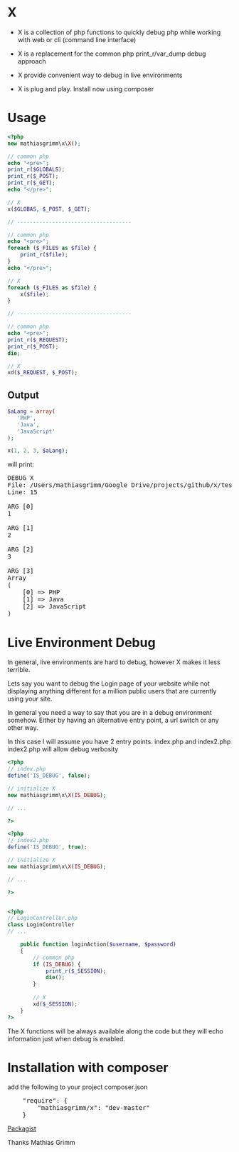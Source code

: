 X
=
* X is a collection of php functions to quickly debug php while working with web or cli (command line interface)

* X is a replacement for the common php print_r/var_dump debug approach

* X provide convenient way to debug in live environments

* X is plug and play. Install now using composer


Usage
=====
```php
<?php
new mathiasgrimm\x\X();

// common php
echo "<pre>";
print_r($GLOBALS);
print_r($_POST);
print_r($_GET);
echo "</pre>";

// X
x($GLOBAS, $_POST, $_GET);

// ------------------------------------

// common php
echo "<pre>";
foreach ($_FILES as $file) {
    print_r($file);
}
echo "</pre>";

// X
foreach ($_FILES as $file) {
    x($file);
}

// ------------------------------------

// common php
echo "<pre>";
print_r($_REQUEST);
print_r($_POST);
die;

// X
xd($_REQUEST, $_POST);

```

Output
-------
```php
$aLang = array(
   'PHP',
   'Java',
   'JavaScript'
);

x(1, 2, 3, $aLang);

```

will print:

<pre>
DEBUG X
File: /Users/mathiasgrimm/Google Drive/projects/github/x/test/XTest.php
Line: 15

ARG [0]
1

ARG [1]
2

ARG [2]
3

ARG [3]
Array
(
    [0] => PHP
    [1] => Java
    [2] => JavaScript
)
</pre>


Live Environment Debug 
======================
In general, live environments are hard to debug, however X makes it less terrible.

Lets say you want to debug the Login page of your website while not displaying anything different for a million public users
that are currently using your site.

In general you need a way to say that you are in a debug environment somehow. Either by having an alternative entry point, a url switch or any other way.

In this case I will assume you have 2 entry points. index.php and index2.php
index2.php will allow debug verbosity


```php
<?php
// index.php
define('IS_DEBUG', false);

// initialize X
new mathiasgrimm\x\X(IS_DEBUG);

// ...

?>

<?php
// index2.php
define('IS_DEBUG', true);

// initialize X
new mathiasgrimm\x\X(IS_DEBUG);

// ...

?>


<?php
// LoginController.php
class LoginController
// ...

    public function loginAction($username, $password)
    {
        // common php
        if (IS_DEBUG) {
            print_r($_SESSION);
            die();
        }
        
        // X
        xd($_SESSION);
    }
?>
```

The X functions will be always available along the code but they will echo information just when debug is enabled.

Installation with composer
==========================

add the following to your project composer.json

<pre>
	"require": {
        "mathiasgrimm/x": "dev-master"
    }
</pre>

[Packagist](https://packagist.org/packages/mathiasgrimm/x)


Thanks
Mathias Grimm





